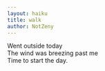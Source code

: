 ```yaml
---
layout: haiku
title: walk
author: NotZeny
---
```

Went outside today <br>
The wind was breezing past me <br>
Time to start the day. <br>
